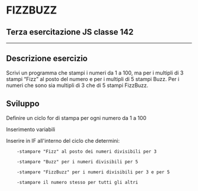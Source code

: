 # FIZZBUZZ

## Terza esercitazione JS classe 142

---

## Descrizione esercizio

Scrivi un programma che stampi i numeri da 1 a 100,
ma per i multipli di 3 stampi “Fizz” al posto del numero e per i multipli di 5 stampi Buzz.
Per i numeri che sono sia multipli di 3 che di 5 stampi FizzBuzz.

## Sviluppo

Definire un ciclo for di stampa per ogni numero da 1 a 100

Inserimento variabili

Inserire in IF all'interno del ciclo che determini:

        -stampare "Fizz" al posto dei numeri divisibili per 3

        -stampare "Buzz" per i numeri divisibili per 5

        -stampare "FizzBuzz" per i numeri divisibili per 3 e per 5

        -stampare il numero stesso per tutti gli altri
        
        
